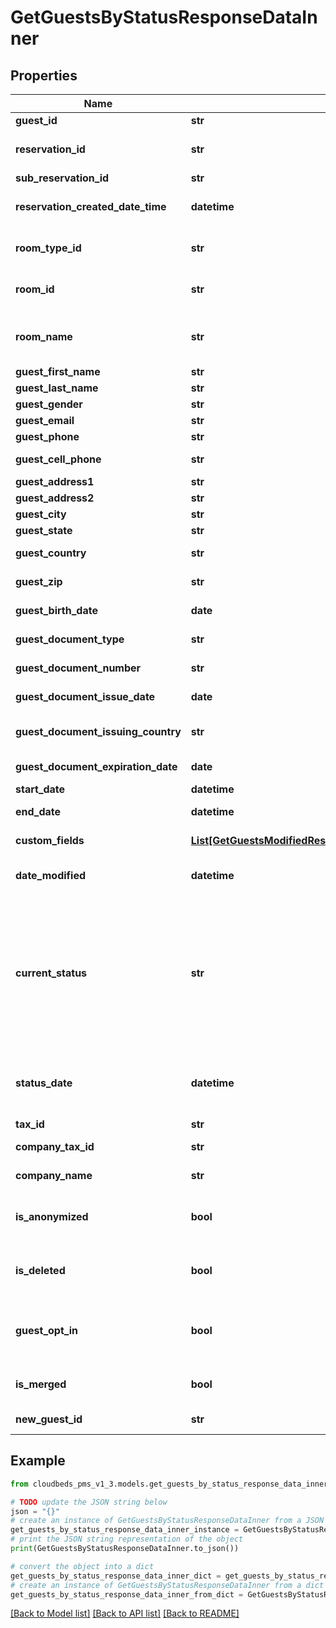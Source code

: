 # GetGuestsByStatusResponseDataInner


## Properties

Name | Type | Description | Notes
------------ | ------------- | ------------- | -------------
**guest_id** | **str** | Guest ID | [optional] 
**reservation_id** | **str** | Reservation&#39;s unique identifier | [optional] 
**sub_reservation_id** | **str** |  | [optional] 
**reservation_created_date_time** | **datetime** | Reservation creation datetime | [optional] 
**room_type_id** | **str** | Room Type ID that the guest is assigned | [optional] 
**room_id** | **str** | Room ID that the guest is assigned | [optional] 
**room_name** | **str** | Name of the room where guest is assigned | [optional] 
**guest_first_name** | **str** | First Name | [optional] 
**guest_last_name** | **str** | Last Name | [optional] 
**guest_gender** | **str** | Gender | [optional] 
**guest_email** | **str** | Email Address | [optional] 
**guest_phone** | **str** | Phone Number | [optional] 
**guest_cell_phone** | **str** | Cell Phone Number | [optional] 
**guest_address1** | **str** | Address | [optional] 
**guest_address2** | **str** | Address line 2 | [optional] 
**guest_city** | **str** | Address city | [optional] 
**guest_state** | **str** | Address state | [optional] 
**guest_country** | **str** | Address country | [optional] 
**guest_zip** | **str** | Address zip code | [optional] 
**guest_birth_date** | **date** | Guests Date of Birth | [optional] 
**guest_document_type** | **str** | Document Type | [optional] 
**guest_document_number** | **str** | Document Number | [optional] 
**guest_document_issue_date** | **date** | Document Issue Date | [optional] 
**guest_document_issuing_country** | **str** | Document Issuing Country | [optional] 
**guest_document_expiration_date** | **date** | Document Expiration Date | [optional] 
**start_date** | **datetime** | Check-in date | [optional] 
**end_date** | **datetime** | Check-out date | [optional] 
**custom_fields** | [**List[GetGuestsModifiedResponseDataInnerCustomFieldsInner]**](GetGuestsModifiedResponseDataInnerCustomFieldsInner.md) | List of custom fields | [optional] 
**date_modified** | **datetime** | Guest modification date | [optional] 
**current_status** | **str** | Current Status of the guest. Does not need to be equal to the status looked for (it may have had a status change outside of the filtered date range). | [optional] 
**status_date** | **datetime** | DateTime when the last status modification occurred. | [optional] 
**tax_id** | **str** | Tax ID | [optional] 
**company_tax_id** | **str** | Company tax ID | [optional] 
**company_name** | **str** | Company name | [optional] 
**is_anonymized** | **bool** | Flag indicating the guest data was removed upon request | [optional] 
**is_deleted** | **bool** | Flag indicating the guest&#39;s reservation was removed | [optional] 
**guest_opt_in** | **bool** | If guest has opted-in to marketing communication or not | [optional] 
**is_merged** | **bool** | Flag indicating that guest was merged | [optional] 
**new_guest_id** | **str** | Merged guest ID | [optional] 

## Example

```python
from cloudbeds_pms_v1_3.models.get_guests_by_status_response_data_inner import GetGuestsByStatusResponseDataInner

# TODO update the JSON string below
json = "{}"
# create an instance of GetGuestsByStatusResponseDataInner from a JSON string
get_guests_by_status_response_data_inner_instance = GetGuestsByStatusResponseDataInner.from_json(json)
# print the JSON string representation of the object
print(GetGuestsByStatusResponseDataInner.to_json())

# convert the object into a dict
get_guests_by_status_response_data_inner_dict = get_guests_by_status_response_data_inner_instance.to_dict()
# create an instance of GetGuestsByStatusResponseDataInner from a dict
get_guests_by_status_response_data_inner_from_dict = GetGuestsByStatusResponseDataInner.from_dict(get_guests_by_status_response_data_inner_dict)
```
[[Back to Model list]](../README.md#documentation-for-models) [[Back to API list]](../README.md#documentation-for-api-endpoints) [[Back to README]](../README.md)


